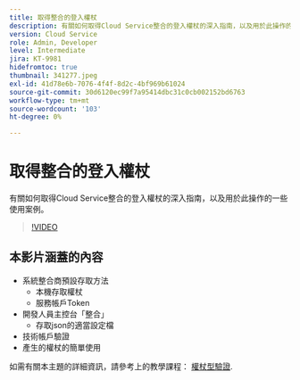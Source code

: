 ```yaml
---
title: 取得整合的登入權杖
description: 有關如何取得Cloud Service整合的登入權杖的深入指南，以及用於此操作的一些使用案例。
version: Cloud Service
role: Admin, Developer
level: Intermediate
jira: KT-9981
hidefromtoc: true
thumbnail: 341277.jpeg
exl-id: 41d78e6b-7076-4f4f-8d2c-4bf969b61024
source-git-commit: 30d6120ec99f7a95414dbc31c0cb002152bd6763
workflow-type: tm+mt
source-wordcount: '103'
ht-degree: 0%

---
```


# 取得整合的登入權杖

有關如何取得Cloud Service整合的登入權杖的深入指南，以及用於此操作的一些使用案例。

>[!VIDEO](https://video.tv.adobe.com/v/341277?quality=12&learn=on)

## 本影片涵蓋的內容

+ 系統整合商預設存取方法
   + 本機存取權杖
   + 服務帳戶Token
+ 開發人員主控台「整合」
   + 存取json的適當設定檔
+ 技術帳戶驗證
+ 產生的權杖的簡單使用

如需有關本主題的詳細資訊，請參考上的教學課程： [權杖型驗證](/help/headless-tutorial/authentication/overview.md).
